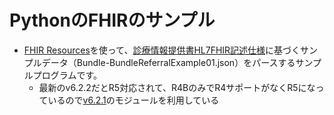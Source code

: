 # PythonのFHIRのサンプル

- [FHIR Resources](https://github.com/nazrulworld/fhir.resources)を使って、[診療情報提供書HL7FHIR記述仕様](https://std.jpfhir.jp/)に基づくサンプルデータ（Bundle-BundleReferralExample01.json）をパースするサンプルプログラムです。
    - 最新のv6.2.2だとR5対応されて、R4BのみでR4サポートがなくR5になっているので[v6.2.1](https://github.com/nazrulworld/fhir.resources/tree/6.2.1)のモジュールを利用している
